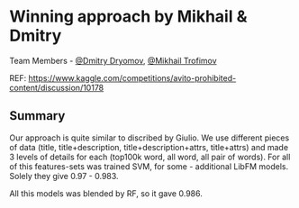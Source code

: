 # Winning approach by Mikhail & Dmitry

Team Members - [@Dmitry Dryomov](https://github.com/dremovd), [@Mikhail Trofimov](https://github.com/geffy)

REF: https://www.kaggle.com/competitions/avito-prohibited-content/discussion/10178

## Summary

Our approach is quite similar to discribed by Giulio. We use different pieces of data (title, title+description, title+description+attrs, title+attrs) and made 3 levels of details for each (top100k word, all word, all pair of words). For all of this features-sets was trained SVM, for some - additional LibFM models. Solely they give 0.97 - 0.983.

All this models was blended by RF, so it gave 0.986.
